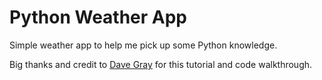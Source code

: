 # Python Weather App

Simple weather app to help me pick up some Python knowledge.

Big thanks and credit to [Dave Gray](https://www.youtube.com/@DaveGrayTeachesCode/videos) for this tutorial and code walkthrough.